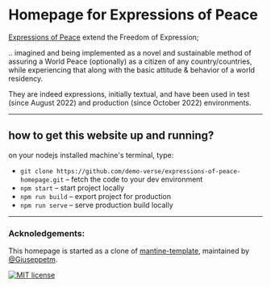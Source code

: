 # Homepage for Expressions of Peace
[Expressions of Peace](https://expressionsofpeace.org) extend the Freedom of Expression; 

.. imagined and being implemented as a novel and sustainable method of assuring a World Peace (optionally) as a citizen of any country/countries, while experiencing that along with the basic attitude & behavior of a world residency.

They are indeed expressions, initially textual, and have been used in test (since August 2022) and production (since October 2022) environments.


-----

## how to get this website up and running?

on your nodejs installed machine's terminal, type:

- `git clone https://github.com/demo-verse/expressions-of-peace-homepage.git` – fetch the code to your dev environment 
- `npm start` – start project locally
- `npm run build` – export project for production
- `npm run serve` – serve production build locally


------
### Acknoledgements: 

This homepage is started as a clone of [mantine-template](https://github.com/Giuseppetm/mantine-template), maintained by [@Giuseppetm](https://github.com/Giuseppetm).
 


[![MIT license](https://img.shields.io/badge/License-MIT-blue.svg)](https://lbesson.mit-license.org/)